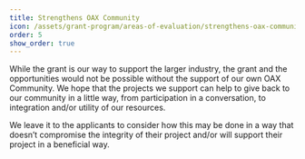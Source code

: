 ```yaml
---
title: Strengthens OAX Community
icon: /assets/grant-program/areas-of-evaluation/strengthens-oax-community.50px.png
order: 5
show_order: true
---
```

While the grant is our way to support the larger industry, the grant and the opportunities would not be possible without the support of our own OAX Community. We hope that the projects we support can help to give back to our community in a little way, from participation in a conversation, to integration and/or utility of our resources.

We leave it to the applicants to consider how this may be done in a way that doesn’t compromise the integrity of their project and/or will support their project in a beneficial way.
